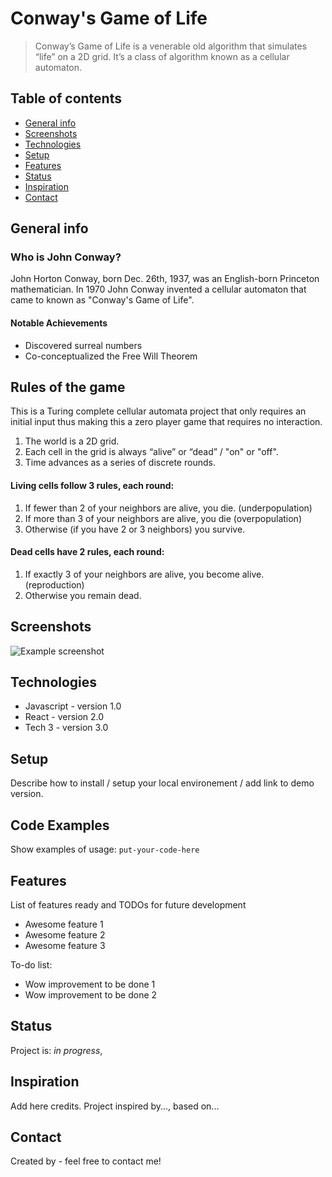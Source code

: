 # Conway's Game of Life
> Conway’s Game of Life is a venerable old algorithm that simulates “life” on a 2D grid. It’s a class of algorithm known as a cellular automaton.

## Table of contents
* [General info](#general-info)
* [Screenshots](#screenshots)
* [Technologies](#technologies)
* [Setup](#setup)
* [Features](#features)
* [Status](#status)
* [Inspiration](#inspiration)
* [Contact](#contact)

## General info
### Who is John Conway?
John Horton Conway, born Dec. 26th, 1937, was an English-born Princeton mathematician. In 1970 John Conway invented a cellular automaton that came to known as "Conway's Game of Life". 

#### Notable Achievements
* Discovered surreal numbers
* Co-conceptualized the Free Will Theorem

## Rules of the game
This is a Turing complete cellular automata project that only requires an initial input thus making this a zero player game that requires no interaction. 

1. The world is a 2D grid.
2. Each cell in the grid is always “alive” or “dead” / "on" or "off".
3. Time advances as a series of discrete rounds.

#### Living cells follow 3 rules, each round:

1. If fewer than 2 of your neighbors are alive, you die. (underpopulation)
2. If more than 3 of your neighbors are alive, you die (overpopulation)
3. Otherwise (if you have 2 or 3 neighbors) you survive.

#### Dead cells have 2 rules, each round:

1. If exactly 3 of your neighbors are alive, you become alive. (reproduction)
2. Otherwise you remain dead.

## Screenshots
![Example screenshot](./img/screenshot.png)



## Technologies
* Javascript - version 1.0
* React - version 2.0
* Tech 3 - version 3.0

## Setup
Describe how to install / setup your local environement / add link to demo version.

## Code Examples
Show examples of usage:
`put-your-code-here`

## Features
List of features ready and TODOs for future development
* Awesome feature 1
* Awesome feature 2
* Awesome feature 3

To-do list:
* Wow improvement to be done 1
* Wow improvement to be done 2

## Status
Project is: _in progress_, 
<!-- _finished_, _no longer continue_ and why? -->

## Inspiration
Add here credits. Project inspired by..., based on...

## Contact
Created by []() - feel free to contact me!